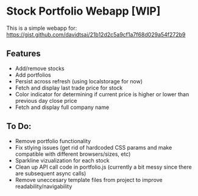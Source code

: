 # Stock Portfolio Webapp [WIP]

This is a simple webapp for: https://gist.github.com/davidtsai/21b12d2c5a9cf1a7f68d029a54f272b9

## Features
* Add/remove stocks
* Add portfolios
* Persist across refresh (using localstorage for now)
* Fetch and display last trade price for stock
* Color indicator for determining if current price is higher or lower than previous day close price
* Fetch and display full company name

## To Do: 
* Remove portfolio functionality
* Fix stlying issues (get rid of hardcoded CSS params and make compatible with different browsers/sizes, etc)
* Sparkline vizualization for each stock
* Clean up API call code in portfolio.js (currently a bit messy since there are subsequent async calls)
* Remove uneccesary template files from project to improve readability/navigability
